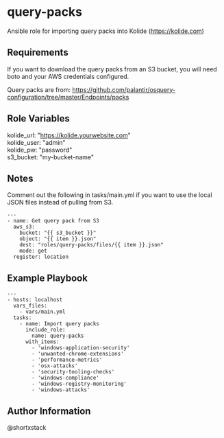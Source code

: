 query-packs
=========

Ansible role for importing query packs into Kolide (https://kolide.com)

Requirements
------------

If you want to download the query packs from an S3 bucket, you will need boto and your AWS credentials configured.

Query packs are from: https://github.com/palantir/osquery-configuration/tree/master/Endpoints/packs

Role Variables
--------------

kolide_url: "https://kolide.yourwebsite.com"   
kolide_user: "admin"  
kolide_pw: "password"  
s3_bucket: "my-bucket-name"

Notes
----------------

Comment out the following in tasks/main.yml if you want to use the local JSON files instead of pulling from S3.
```
---
- name: Get query pack from S3
  aws_s3:
    bucket: "{{ s3_bucket }}"
    object: "{{ item }}.json"
    dest: "roles/query-packs/files/{{ item }}.json"
    mode: get
  register: location
```

Example Playbook
----------------
```
---
- hosts: localhost
  vars_files:
    - vars/main.yml
  tasks:
    - name: Import query packs
      include_role:
        name: query-packs
      with_items:
        - 'windows-application-security'
        - 'unwanted-chrome-extensions'
        - 'performance-metrics'
        - 'osx-attacks'
        - 'security-tooling-checks'
        - 'windows-compliance'
        - 'windows-registry-monitoring'
        - 'windows-attacks'
```

Author Information
------------------

@shortxstack
